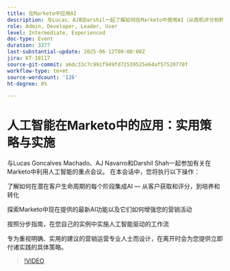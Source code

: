 ```yaml
---
title: 在Marketo中应用AI
description: 与Lucas、AJ和Darshil一起了解如何在Marketo中使用AI（从商机评分到转化），以及用实用的技巧和新工具提升促销活动。
role: Admin, Developer, Leader, User
level: Intermediate, Experienced
doc-type: Event
duration: 3377
last-substantial-update: 2025-06-12T00:00:00Z
jira: KT-18117
source-git-commit: a6dc33c7c991f949fd72539525e64af57520778f
workflow-type: tm+mt
source-wordcount: '126'
ht-degree: 0%

---
```



# 人工智能在Marketo中的应用：实用策略与实施

与Lucas Goncalves Machado、AJ Navarro和Darshil Shah一起参加有关在Marketo中利用人工智能的重点会议。 在本会话中，您将执行以下操作：

了解如何在潜在客户生命周期的每个阶段集成AI — 从客户获取和评分，到培养和转化

探索Marketo中现在提供的最新AI功能以及它们如何增强您的营销活动

按照分步指南，在您自己的实例中实施人工智能驱动的工作流

专为重视明确、实用的建议的营销运营专业人士而设计，在离开时会为您提供立即付诸实践的具体策略。

>[!VIDEO](https://video.tv.adobe.com/v/3458514/?learn=on&enablevpops)
